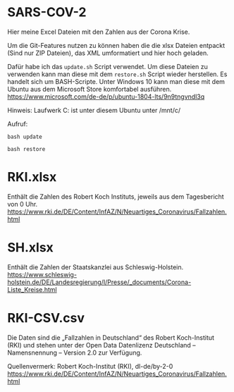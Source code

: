 # SARS-COV-2
Hier meine Excel Dateien mit den Zahlen aus der Corona Krise.

Um die Git-Features nutzen zu können haben die die xlsx Dateien entpackt (Sind nur ZIP Dateien), das XML umformatiert und hier hoch geladen.

Dafür habe ich das `update.sh` Script verwendet. Um diese Dateien zu verwenden kann man diese mit dem `restore.sh` Script wieder herstellen.
Es handelt sich um BASH-Scripte. Unter Windows 10 kann man diese mit dem Ubuntu aus dem Microsoft Store komfortabel ausführen.
https://www.microsoft.com/de-de/p/ubuntu-1804-lts/9n9tngvndl3q

Hinweis: Laufwerk C: ist unter diesem Ubuntu unter /mnt/c/

Aufruf: 

`bash update`

`bash restore`



# RKI.xlsx
Enthält die Zahlen des Robert Koch Instituts, jeweils aus dem Tagesbericht von 0 Uhr. https://www.rki.de/DE/Content/InfAZ/N/Neuartiges_Coronavirus/Fallzahlen.html

# SH.xlsx
Enthält die Zahlen der Staatskanzlei aus Schleswig-Holstein. https://www.schleswig-holstein.de/DE/Landesregierung/I/Presse/_documents/Corona-Liste_Kreise.html

# RKI-CSV.csv
Die Daten sind die „Fallzahlen in Deutschland“ des Robert Koch-Institut (RKI) und stehen unter der Open Data Datenlizenz Deutschland – Namensnennung – Version 2.0 zur Verfügung. 

Quellenvermerk: Robert Koch-Institut (RKI), dl-de/by-2-0
https://www.rki.de/DE/Content/InfAZ/N/Neuartiges_Coronavirus/Fallzahlen.html
 

